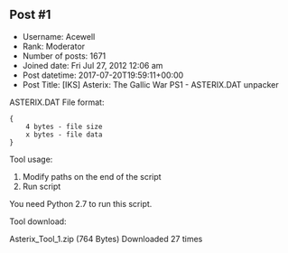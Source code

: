 ## Post #1
- Username: Acewell
- Rank: Moderator
- Number of posts: 1671
- Joined date: Fri Jul 27, 2012 12:06 am
- Post datetime: 2017-07-20T19:59:11+00:00
- Post Title: [IKS] Asterix: The Gallic War PS1 - ASTERIX.DAT unpacker

ASTERIX.DAT File format:

```
{
	4 bytes - file size
	x bytes - file data
}

```

Tool usage:
1. Modify paths on the end of the script
2. Run script

You need Python 2.7 to run this script.

Tool download:


 Asterix_Tool_1.zip
(764 Bytes) Downloaded 27 times
